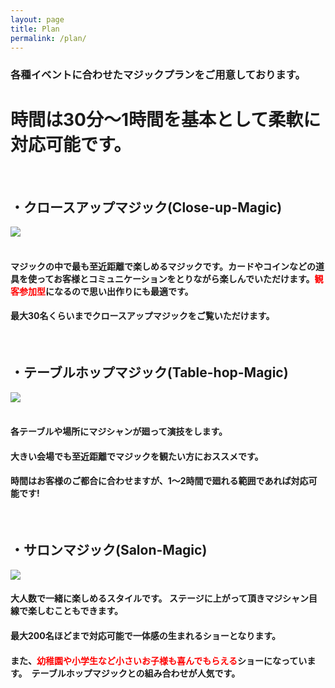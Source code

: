 ```yaml
---
layout: page
title: Plan
permalink: /plan/
---
```


### 各種イベントに合わせたマジックプランをご用意しております。
# 時間は30分〜1時間を基本として柔軟に対応可能です。  <br>
<br>

## **・クロースアップマジック(Close-up-Magic)**
<img class="close-up" src="../images/S__58105867.jpg"><br>
<br>

#### マジックの中で最も至近距離で楽しめるマジックです。カードやコインなどの道具を使ってお客様とコミュニケーションをとりながら楽しんでいただけます。<span style="color: red; ">観客参加型</span>になるので思い出作りにも最適です。
#### 最大30名くらいまでクロースアップマジックをご覧いただけます。
<br>

## **・テーブルホップマジック(Table-hop-Magic)**
<div class="table-hop">
<img class="close-up" src="../images/Tablehopimg.png">
</div>
<br>

#### 各テーブルや場所にマジシャンが廻って演技をします。
#### 大きい会場でも**至近距離**でマジックを観たい方におススメです。
#### 時間はお客様のご都合に合わせますが、1〜2時間で廻れる範囲であれば対応可能です!
<br>

## **・サロンマジック(Salon-Magic)**
<img class="close-up2" src="../images/salon.png"><br>

#### 大人数で一緒に楽しめるスタイルです。 ステージに上がって頂きマジシャン目線で楽しむこともできます。
#### 最大200名ほどまで対応可能で一体感の生まれるショーとなります。
#### また、<span style="color: red; ">幼稚園や小学生など小さいお子様も喜んでもらえる</span>ショーになっています。　テーブルホップマジックとの組み合わせが人気です。